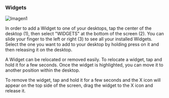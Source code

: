 ### Widgets

![Imagen1](http://static.energysistem.com/images/manuals/42430/565c2268153f0.jpg)

In order to add a Widget to one of your desktops, tap the center of the desktop (1), then select "WIDGETS" at the bottom of the screen (2). You can slide your finger to the left or right (3) to see all your installed Widgets. Select the one you want to add to your desktop by holding press on it and then releasing it on the desktop.

A Widget can be relocated or removed easily. To relocate a widget, tap and hold it for a few seconds. Once the widget is highlighted, you can move it to another position within the desktop.

To remove the widget, tap and hold it for a few seconds and the X icon will appear on the top side of the screen, drag the widget to the X icon and release it.
